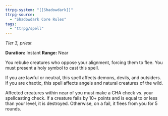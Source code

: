 ```yaml
---
ttrpg-system: "[[Shadowdark]]"
ttrpg-source: 
  - "Shadowdark Core Rules"
tags:
  - "ttrpg/spell"
---
```

*Tier 3, priest*

**Duration:** Instant
**Range:** Near

You rebuke creatures who oppose your alignment, forcing them to flee. You must present a holy symbol to cast this spell.

If you are lawful or neutral, this spell affects demons, devils, and outsiders. If you are chaotic, this spell affects angels and natural creatures of the wild.

Affected creatures within near of you must make a CHA check vs. your spellcasting check. If a creature fails by 10+ points and is equal to or less than your level, it is destroyed. Otherwise, on a fail, it flees from you for 5 rounds.


